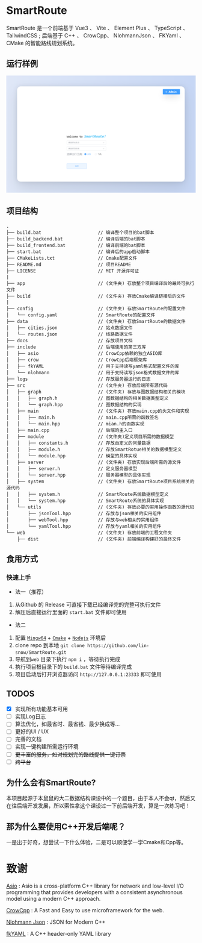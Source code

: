 # SmartRoute
SmartRoute 是一个前端基于 Vue3 、 Vite 、 Element Plus 、 TypeScript 、 TailwindCSS ;
后端基于 C++ 、 CrowCpp、 NlohmannJson 、 FKYaml 、 CMake 的智能路线规划系统。

## 运行样例
![SmartRoute](./docs/homepage.png)

## 项目结构
``` shell
.
├── build.bat                     // 编译整个项目的bat脚本
├── build_backend.bat             // 编译后端的bat脚本
├── build_frontend.bat            // 编译前端的bat脚本
├── start.bat                     // 编译后的app启动脚本
├── CMakeLists.txt                // Cmake配置文件
├── README.md                     // 项目README
├── LICENSE                       // MIT 开源许可证
|
├── app                           // (文件夹) 存放整个项目编译后的最终可执行文件
├── build                         // (文件夹) 存放Cmake编译链接后的文件
|
├── config                        // (文件夹) 存放SmartRoute的配置文件
│   └── config.yaml               // SmartRoute的配置文件
├── data                          // (文件夹) 存放SmartRoute的数据文件
│   ├── cities.json               // 站点数据文件
│   └── routes.json               // 线路数据文件
├── docs                          // 存放项目文档
├── include                       // 后端使用的第三方库
│   ├── asio                      // CrowCpp依赖的独立ASIO库
│   ├── crow                      // CrowCpp后端框架库
│   ├── fkYAML                    // 用于支持读写yaml格式配置文件的库
│   └── nlohmann                  // 用于支持读写json格式数据文件的库
├── logs                          // 存放服务器运行的日志
├── src                           // (文件夹) 存放后端所有源代码
│   ├── graph                     // (文件夹) 存放与图数据结构相关的模块
│   │   ├── graph.h               // 图数据结构的相关数据类型定义
│   │   └── graph.hpp             // 图数据结构的实现
│   ├── main                      // (文件夹) 存放main.cpp的头文件和实现
│   │   ├── main.h                // main.cpp所需的函数签名
│   │   └── main.hpp              // mian.h的函数实现
│   ├── main.cpp                  // 后端的主入口
│   ├── module                    // (文件夹)定义项目所需的数据模型
│   │   ├── constants.h           // 存放自定义的常量数据
│   │   ├── module.h              // 存放SmartRotue相关的数据模型定义
│   │   └── module.hpp            // 模型的具体实现
│   ├── server                    // (文件夹) 存放实现后端所需的源文件
│   │   ├── server.h              // 定义服务器模型
│   │   └── server.hpp            // 服务器模型的具体实现
│   ├── system                    // (文件夹) 存放SmartRoute项目系统相关的源代码
│   │   ├── system.h              // SmartRoute系统数据模型定义
│   │   └── system.hpp            // SmartRoute系统的具体实现
│   └── utils                     // (文件夹) 存放必要的实用操作函数的源代码
│       ├── jsonTool.hpp          // 存放与json相关的实用组件
│       ├── webTool.hpp           // 存放与web相关的实用组件
│       └── yamlTool.hpp          // 存放与yaml相关的实用组件
└── web                           // (文件夹) 存放前端的工程文件夹
    ├── dist                      // (文件夹) 前端编译构建好的最终文件

```

## 食用方式
### 快速上手
- 法一（推荐）
1. 从Github 的 Release 可直接下载已经编译完的完整可执行文件
2. 解压后直接运行里面的 `start.bat` 文件即可使用


- 法二
1. 配置 [`Mingw64`](https://www.mingw-w64.org/) + [`Cmake`](https://cmake.org/) + [`Nodejs`](https://nodejs.org/) 环境后
2. clone repo 到本地 `git clone https://github.com/lin-snow/SmartRoute.git`
3. 导航到`web` 目录下执行 `npm i` ，等待执行完成
4. 执行项目根目录下的 `build.bat`  文件等待编译完成
5. 项目启动后打开浏览器访问 `http://127.0.0.1:23333` 即可使用

## TODOS
- [x] 实现所有功能基本可用
- [ ] 实现Log日志
- [ ] 算法优化，如最省时、最省钱、最少换成等...
- [ ] 更好的UI / UX
- [ ] 完善的文档
- [ ] 实现一键构建所需运行环境
- [ ] ~~更丰富的服务，如对规划完的路线提供一键订票~~
- [ ] ~~跨平台~~  

## 为什么会有SmartRoute?
本项目起源于本鼠鼠的大二数据结构课设中的一个题目，由于本人不会qt，然后又在往后端开发发展，所以索性拿这个课设过一下前后端开发，算是一次练习吧！

## 那为什么要使用C++开发后端呢？
一是出于好奇，想尝试一下什么体验，二是可以顺便学一学Cmake和Cpp等。

# 致谢
[Asio](https://think-async.com/Asio/) : Asio is a cross-platform C++ library for network and low-level I/O programming that provides developers with a consistent asynchronous model using a modern C++ approach.

[CrowCpp](https://github.com/CrowCpp/Crow) : A Fast and Easy to use microframework for the web.

[Nlohmann Json](https://github.com/nlohmann/json) : JSON for Modern C++

[fkYAML](https://github.com/fktn-k/fkYAML) : A C++ header-only YAML library